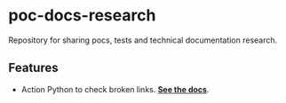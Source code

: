 # poc-docs-research

Repository for sharing pocs, tests and technical documentation research.

## Features

- Action Python to check broken links. [**See the docs**](actions-tw-team/tw-test-urls/docs/en-us/docs.md).
